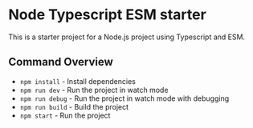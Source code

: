 # Node Typescript ESM starter

This is a starter project for a Node.js project using Typescript and ESM.

## Command Overview

- `npm install` - Install dependencies
- `npm run dev` - Run the project in watch mode
- `npm run debug` - Run the project in watch mode with debugging
- `npm run build` - Build the project
- `npm start` - Run the project
